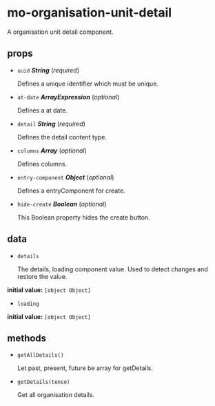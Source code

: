 # mo-organisation-unit-detail 

A organisation unit detail component. 

## props 

- `uuid` ***String*** (*required*) 

  Defines a unique identifier which must be unique. 

- `at-date` ***ArrayExpression*** (*optional*) 

  Defines a at date. 

- `detail` ***String*** (*required*) 

  Defines the detail content type. 

- `columns` ***Array*** (*optional*) 

  Defines columns. 

- `entry-component` ***Object*** (*optional*) 

  Defines a entryComponent for create. 

- `hide-create` ***Boolean*** (*optional*) 

  This Boolean property hides the create button. 

## data 

- `details` 

  The details, loading component value.
  Used to detect changes and restore the value. 

**initial value:** `[object Object]` 

- `loading` 

**initial value:** `[object Object]` 

## methods 

- `getAllDetails()` 

  Let past, present, future be array for getDetails. 

- `getDetails(tense)` 

  Get all organisation details. 

